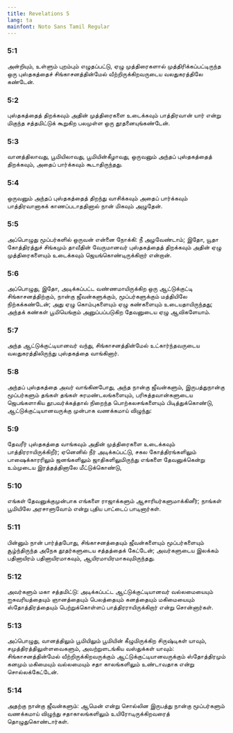 ```yaml
---
title: Revelations 5
lang: ta
mainfont: Noto Sans Tamil Regular
---
```


###  5:1

அன்றியும், உள்ளும் புறம்பும் எழுதப்பட்டு, ஏழு முத்திரைகளால் முத்திரிக்கப்பட்டிருந்த ஒரு புஸ்தகத்தைச் சிங்காசனத்தின்மேல் வீற்றிருக்கிறவருடைய வலதுகரத்திலே கண்டேன்.

###  5:2

புஸ்தகத்தைத் திறக்கவும் அதின் முத்திரைகளை உடைக்கவும் பாத்திரவான் யார் என்று மிகுந்த சத்தமிட்டுக் கூறுகிற பலமுள்ள ஒரு தூதனையுங்கண்டேன்.

###  5:3

வானத்திலாவது, பூமியிலாவது, பூமியின்கீழாவது, ஒருவனும் அந்தப் புஸ்தகத்தைத் திறக்கவும், அதைப் பார்க்கவும் கூடாதிருந்தது.

###  5:4

ஒருவனும் அந்தப் புஸ்தகத்தைத் திறந்து வாசிக்கவும் அதைப் பார்க்கவும் பாத்திரவானாகக் காணப்படாததினால் நான் மிகவும் அழுதேன்.

###  5:5

அப்பொழுது மூப்பர்களில் ஒருவன் என்னை நோக்கி: நீ அழவேண்டாம்; இதோ, யூதா கோத்திரத்துச் சிங்கமும் தாவீதின் வேருமானவர் புஸ்தகத்தைத் திறக்கவும் அதின் ஏழு முத்திரைகளையும் உடைக்கவும் ஜெயங்கொண்டிருக்கிறார் என்றான்.

###  5:6

அப்பொழுது, இதோ, அடிக்கப்பட்ட வண்ணமாயிருக்கிற ஒரு ஆட்டுக்குட்டி சிங்காசனத்திற்கும், நான்கு ஜீவன்களுக்கும், மூப்பர்களுக்கும் மத்தியிலே நிற்கக்கண்டேன்; அது ஏழு கொம்புகளையும் ஏழு கண்களையும் உடையதாயிருந்தது; அந்தக் கண்கள் பூமியெங்கும் அனுப்பப்படுகிற தேவனுடைய ஏழு ஆவிகளேயாம்.

###  5:7

அந்த ஆட்டுக்குட்டியானவர் வந்து, சிங்காசனத்தின்மேல் உட்கார்ந்தவருடைய வலதுகரத்திலிருந்து புஸ்தகத்தை வாங்கினார்.

###  5:8

அந்தப் புஸ்தகத்தை அவர் வாங்கினபோது, அந்த நான்கு ஜீவன்களும், இருபத்துநான்கு மூப்பர்களும் தங்கள் தங்கள் சுரமண்டலங்களையும், பரிசுத்தவான்களுடைய ஜெபங்களாகிய தூபவர்க்கத்தால் நிறைந்த பொற்கலசங்களையும் பிடித்துக்கொண்டு, ஆட்டுக்குட்டியானவருக்கு முன்பாக வணக்கமாய் விழுந்து:

###  5:9

தேவரீர் புஸ்தகத்தை வாங்கவும் அதின் முத்திரைகளை உடைக்கவும் பாத்திரராயிருக்கிறீர்; ஏனெனில் நீர் அடிக்கப்பட்டு, சகல கோத்திரங்களிலும் பாஷைக்காரரிலும் ஜனங்களிலும் ஜாதிகளிலுமிருந்து எங்களை தேவனுக்கென்று உம்முடைய இரத்தத்தினாலே மீட்டுக்கொண்டு,

###  5:10

எங்கள் தேவனுக்குமுன்பாக எங்களை ராஜாக்களும் ஆசாரியர்களுமாக்கினீர்; நாங்கள் பூமியிலே அரசாளுவோம் என்று புதிய பாட்டைப் பாடினார்கள்.

###  5:11

பின்னும் நான் பார்த்தபோது, சிங்காசனத்தையும் ஜீவன்களையும் மூப்பர்களையும் சூழ்ந்திருந்த அநேக தூதர்களுடைய சத்தத்தைக் கேட்டேன்; அவர்களுடைய இலக்கம் பதினாயிரம் பதினாயிரமாகவும், ஆயிரமாயிரமாகவுமிருந்தது.

###  5:12

அவர்களும் மகா சத்தமிட்டு: அடிக்கப்பட்ட ஆட்டுக்குட்டியானவர் வல்லமையையும் ஐசுவரியத்தையும் ஞானத்தையும் பெலத்தையும் கனத்தையும் மகிமையையும் ஸ்தோத்திரத்தையும் பெற்றுக்கொள்ளப் பாத்திரராயிருக்கிறார் என்று சொன்னார்கள்.

###  5:13

அப்பொழுது, வானத்திலும் பூமியிலும் பூமியின் கீழுமிருக்கிற சிருஷ்டிகள் யாவும், சமுத்திரத்திலுள்ளவைகளும், அவற்றுளடங்கிய வஸ்துக்கள் யாவும்: சிங்காசனத்தின்மேல் வீற்றிருக்கிறவருக்கும் ஆட்டுக்குட்டியானவருக்கும் ஸ்தோத்திரமும் கனமும் மகிமையும் வல்லமையும் சதா காலங்களிலும் உண்டாவதாக என்று சொல்லக்கேட்டேன்.

###  5:14

அதற்கு நான்கு ஜீவன்களும்: ஆமென் என்று சொல்லின இருபத்து நான்கு மூப்பர்களும் வணக்கமாய் விழுந்து சதாகாலங்களிலும் உயிரோடிருக்கிறவரைத் தொழுதுகொண்டார்கள்.

